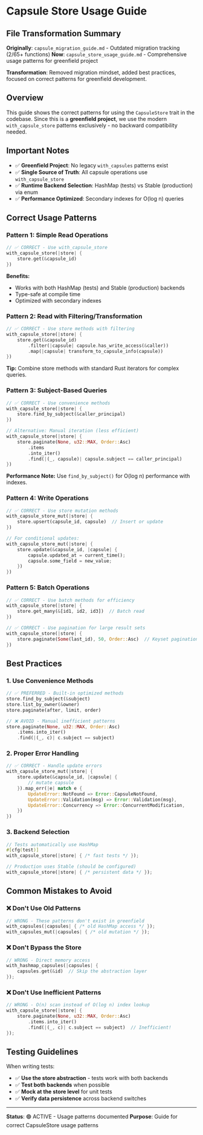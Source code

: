 # Capsule Store Usage Guide

## File Transformation Summary

**Originally**: `capsule_migration_guide.md` - Outdated migration tracking (2/65+ functions)
**Now**: `capsule_store_usage_guide.md` - Comprehensive usage patterns for greenfield project

**Transformation**: Removed migration mindset, added best practices, focused on correct patterns for greenfield development.

## Overview

This guide shows the correct patterns for using the `CapsuleStore` trait in the codebase. Since this is a **greenfield project**, we use the modern `with_capsule_store` patterns exclusively - no backward compatibility needed.

## Important Notes

- ✅ **Greenfield Project**: No legacy `with_capsules` patterns exist
- ✅ **Single Source of Truth**: All capsule operations use `with_capsule_store`
- ✅ **Runtime Backend Selection**: HashMap (tests) vs Stable (production) via enum
- ✅ **Performance Optimized**: Secondary indexes for O(log n) queries

## Correct Usage Patterns

### Pattern 1: Simple Read Operations

```rust
// ✅ CORRECT - Use with_capsule_store
with_capsule_store(|store| {
    store.get(&capsule_id)
})
```

**Benefits:**

- Works with both HashMap (tests) and Stable (production) backends
- Type-safe at compile time
- Optimized with secondary indexes

### Pattern 2: Read with Filtering/Transformation

```rust
// ✅ CORRECT - Use store methods with filtering
with_capsule_store(|store| {
    store.get(&capsule_id)
        .filter(|capsule| capsule.has_write_access(&caller))
        .map(|capsule| transform_to_capsule_info(capsule))
})
```

**Tip:** Combine store methods with standard Rust iterators for complex queries.

### Pattern 3: Subject-Based Queries

```rust
// ✅ CORRECT - Use convenience methods
with_capsule_store(|store| {
    store.find_by_subject(&caller_principal)
})

// Alternative: Manual iteration (less efficient)
with_capsule_store(|store| {
    store.paginate(None, u32::MAX, Order::Asc)
        .items
        .into_iter()
        .find(|(_, capsule)| capsule.subject == caller_principal)
})
```

**Performance Note:** Use `find_by_subject()` for O(log n) performance with indexes.

### Pattern 4: Write Operations

```rust
// ✅ CORRECT - Use store mutation methods
with_capsule_store_mut(|store| {
    store.upsert(capsule_id, capsule)  // Insert or update
})

// For conditional updates:
with_capsule_store_mut(|store| {
    store.update(&capsule_id, |capsule| {
        capsule.updated_at = current_time();
        capsule.some_field = new_value;
    })
})
```

### Pattern 5: Batch Operations

```rust
// ✅ CORRECT - Use batch methods for efficiency
with_capsule_store(|store| {
    store.get_many(&[id1, id2, id3])  // Batch read
})

// ✅ CORRECT - Use pagination for large result sets
with_capsule_store(|store| {
    store.paginate(Some(last_id), 50, Order::Asc)  // Keyset pagination
})
```

## Best Practices

### 1. **Use Convenience Methods**

```rust
// ✅ PREFERRED - Built-in optimized methods
store.find_by_subject(&subject)
store.list_by_owner(&owner)
store.paginate(after, limit, order)

// ❌ AVOID - Manual inefficient patterns
store.paginate(None, u32::MAX, Order::Asc)
    .items.into_iter()
    .find(|(_, c)| c.subject == subject)
```

### 2. **Proper Error Handling**

```rust
// ✅ CORRECT - Handle update errors
with_capsule_store_mut(|store| {
    store.update(&capsule_id, |capsule| {
        // mutate capsule
    }).map_err(|e| match e {
        UpdateError::NotFound => Error::CapsuleNotFound,
        UpdateError::Validation(msg) => Error::Validation(msg),
        UpdateError::Concurrency => Error::ConcurrentModification,
    })
})
```

### 3. **Backend Selection**

```rust
// Tests automatically use HashMap
#[cfg(test)]
with_capsule_store(|store| { /* fast tests */ });

// Production uses Stable (should be configured)
with_capsule_store(|store| { /* persistent data */ });
```

## Common Mistakes to Avoid

### ❌ **Don't Use Old Patterns**

```rust
// WRONG - These patterns don't exist in greenfield
with_capsules(|capsules| { /* old HashMap access */ });
with_capsules_mut(|capsules| { /* old mutation */ });
```

### ❌ **Don't Bypass the Store**

```rust
// WRONG - Direct memory access
with_hashmap_capsules(|capsules| {
    capsules.get(&id)  // Skip the abstraction layer
});
```

### ❌ **Don't Use Inefficient Patterns**

```rust
// WRONG - O(n) scan instead of O(log n) index lookup
with_capsule_store(|store| {
    store.paginate(None, u32::MAX, Order::Asc)
        .items.into_iter()
        .find(|(_, c)| c.subject == subject)  // Inefficient!
});
```

## Testing Guidelines

When writing tests:

- ✅ **Use the store abstraction** - tests work with both backends
- ✅ **Test both backends** when possible
- ✅ **Mock at the store level** for unit tests
- ✅ **Verify data persistence** across backend switches

---

**Status**: 🟢 ACTIVE - Usage patterns documented
**Purpose**: Guide for correct CapsuleStore usage patterns
